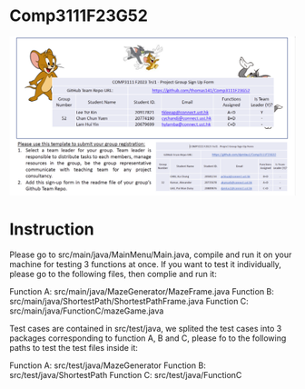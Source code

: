 # Comp3111F23G52
<img width="1014" alt="image" src="src/main/SignUpForm.png">

# Instruction
Please go to src/main/java/MainMenu/Main.java, compile and run it on your machine for testing 3 functions at once. If you want to test it individually, please go to the following files, then complie and run it:

Function A: src/main/java/MazeGenerator/MazeFrame.java
Function B: src/main/java/ShortestPath/ShortestPathFrame.java
Function C: src/main/java/FunctionC/mazeGame.java

Test cases are contained in src/test/java, we splited the test cases into 3 packages corresponding to function A, B and C, please fo to the following paths to test the test files inside it:

Function A: src/test/java/MazeGenerator
Function B: src/test/java/ShortestPath
Function C: src/test/java/FunctionC
